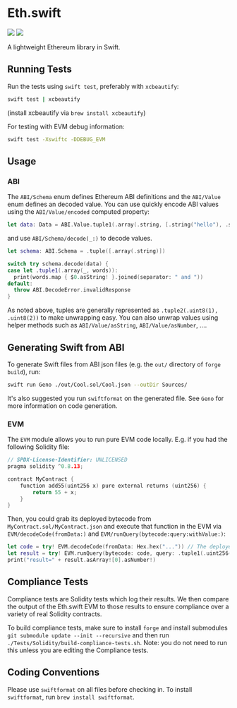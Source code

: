 # Eth.swift

[![](https://img.shields.io/endpoint?url=https%3A%2F%2Fswiftpackageindex.com%2Fapi%2Fpackages%2Fhayesgm%2FEth.swift%2Fbadge%3Ftype%3Dswift-versions)](https://swiftpackageindex.com/hayesgm/Eth.swift) [![](https://img.shields.io/endpoint?url=https%3A%2F%2Fswiftpackageindex.com%2Fapi%2Fpackages%2Fhayesgm%2FEth.swift%2Fbadge%3Ftype%3Dplatforms)](https://swiftpackageindex.com/hayesgm/Eth.swift)

A lightweight Ethereum library in Swift.

## Running Tests

Run the tests using `swift test`, preferably with `xcbeautify`:

```sh
swift test | xcbeautify
```

(install xcbeautify via `brew install xcbeautify`)

For testing with EVM debug information:

```sh
swift test -Xswiftc -DDEBUG_EVM
```

## Usage

### ABI

The ``ABI/Schema`` enum defines Ethereum ABI definitions and the ``ABI/Value`` enum defines an decoded value. You can use quickly encode ABI values using the ``ABI/Value/encoded`` computed property:

```swift
let data: Data = ABI.Value.tuple1(.array(.string, [.string("hello"), .string("world")])).encoded
```

and use ``ABI/Schema/decode(_:)`` to decode values.

```swift
let schema: ABI.Schema = .tuple([.array(.string)])

switch try schema.decode(data) {
case let .tuple1(.array(_, words)):
  print(words.map { $0.asString! }.joined(separator: " and "))
default:
  throw ABI.DecodeError.invalidResponse
}
```

As noted above, tuples are generally represented as `.tuple2(.uint8(1), .uint8(2))` to make unwrapping easy. You can also unwrap values using helper methods such as ``ABI/Value/asString``, ``ABI/Value/asNumber``, ....

## Generating Swift from ABI

To generate Swift files from ABI json files (e.g. the `out/` directory of `forge build`), run:

```sh
swift run Geno ./out/Cool.sol/Cool.json --outDir Sources/
```

It's also suggested you run `swiftformat` on the generated file. See ``Geno`` for more information on code generation.

### EVM

The ``EVM`` module allows you to run pure EVM code locally. E.g. if you had the following Solidity file:

```c
// SPDX-License-Identifier: UNLICENSED
pragma solidity ^0.8.13;

contract MyContract {
    function add55(uint256 x) pure external returns (uint256) {
        return 55 + x;
    }
}
```

Then, you could grab its deployed bytecode from `MyContract.sol/MyContract.json` and execute that function in the EVM via ``EVM/decodeCode(fromData:)`` and ``EVM/runQuery(bytecode:query:withValue:)``:

```swift
let code = try! EVM.decodeCode(fromData: Hex.hex("...")) // The deployed bytecode
let result = try! EVM.runQuery(bytecode: code, query: .tuple1(.uint256(22)))
print("result=" + result.asArray![0].asNumber!)
```

## Compliance Tests

Compliance tests are Solidity tests which log their results. We then compare the output of the Eth.swift EVM to those results to ensure compliance over a variety of real Solidity contracts.

To build compliance tests, make sure to install `forge` and install submodules `git submodule update --init --recursive` and then run `./Tests/Solidity/build-compliance-tests.sh`. Note: you do not need to run this unless you are editing the Compliance tests.

## Coding Conventions

Please use `swiftformat` on all files before checking in. To install `swiftformat`, run `brew install swiftformat`.
